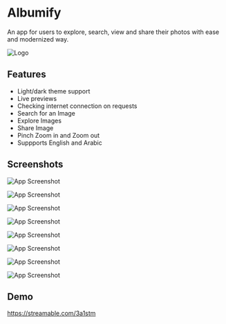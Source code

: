 
# Albumify

An app for users to explore, search, view and share their photos with ease and modernized way.


![Logo](https://i.ibb.co/BVZV9Gw/an-album-viewer.png)


## Features

- Light/dark theme support
- Live previews
- Checking internet connection on requests
- Search for an Image
- Explore Images
- Share Image
- Pinch Zoom in and Zoom out
- Suppports English and Arabic


## Screenshots


![App Screenshot](https://i.ibb.co/vYfvQ2w/Screenshot-20231214-120154.png)


![App Screenshot](https://i.ibb.co/0yNtVRV/Screenshot-20231214-120250.png)


![App Screenshot](https://i.ibb.co/7g8RkPV/Screenshot-20231214-120313.png)


![App Screenshot](https://i.ibb.co/TTkXT14/Screenshot-20231214-120332.png)


![App Screenshot](https://i.ibb.co/sJ40HD4/Screenshot-20231214-120410.png)


![App Screenshot](https://i.ibb.co/2hTCZxy/Screenshot-20231214-120425.png)


![App Screenshot](https://i.ibb.co/CKJpwB3/Screenshot-20231214-120437.png)


![App Screenshot](https://i.ibb.co/vvkD71V/Screenshot-20231214-120459.png)



## Demo

https://streamable.com/3a1stm
